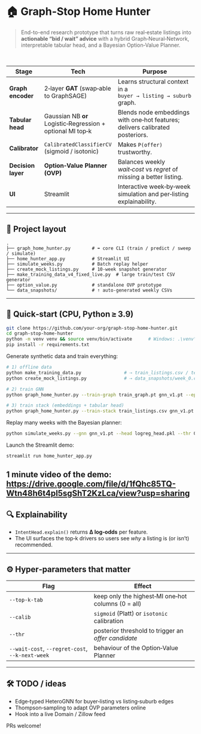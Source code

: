 # 🏠 Graph-Stop Home Hunter

> End-to-end research prototype that turns raw real‑estate listings into **actionable “bid / wait” advice** with a hybrid Graph‑Neural‑Network, interpretable tabular head, and a Bayesian Option‑Value Planner.

&nbsp;

| Stage | Tech | Purpose |
|-------|------|---------|
| **Graph encoder** | 2‑layer **GAT** (swap‑able to GraphSAGE) | Learns structural context in a `buyer → listing → suburb` graph. |
| **Tabular head** | Gaussian NB **or** Logistic‑Regression + optional MI top‑k | Blends node embeddings with one‑hot features; delivers calibrated posteriors. |
| **Calibrator** | `CalibratedClassifierCV` (sigmoid / isotonic) | Makes `P(offer)` trustworthy. |
| **Decision layer** | **Option‑Value Planner (OVP)** | Balances weekly *wait‑cost* vs *regret* of missing a better listing. |
| **UI** | Streamlit | Interactive week‑by‑week simulation and per‑listing explainability. |

---

## 🌱 Project layout

```
.
├── graph_home_hunter.py        # ⬅ core CLI (train / predict / sweep / simulate)
├── home_hunter_app.py          # Streamlit UI
├── simulate_weeks.py           # Batch replay helper
├── create_mock_listings.py     # 10‑week snapshot generator
├── make_training_data_v4_fixed_live.py  # large train/test CSV generator
├── option_value.py             # standalone OVP prototype
└── data_snapshots/             # ⇡ auto‑generated weekly CSVs
```

---

## 🚀 Quick‑start (CPU, Python ≥ 3.9)

```bash
git clone https://github.com/your-org/graph-stop-home-hunter.git
cd graph-stop-home-hunter
python -m venv venv && source venv/bin/activate      # Windows: .\venv\Scripts\activate
pip install -r requirements.txt
```

Generate synthetic data and train everything:

```bash
# 1) offline data
python make_training_data.py                # ⇢ train_listings.csv / test_listings.csv
python create_mock_listings.py              # ⇢ data_snapshots/week_0.csv … week_9.csv

# 2) train GNN
python graph_home_hunter.py --train-graph train_graph.pt gnn_v1.pt --epochs 150 --patience 50 --lr 1e-3

# 3) train stack (embeddings + tabular head)
python graph_home_hunter.py --train-stack train_listings.csv gnn_v1.pt logreg_head.pkl --stack-model logreg --calib sigmoid
```

Replay many weeks with the Bayesian planner:

```bash
python simulate_weeks.py --gnn gnn_v1.pt --head logreg_head.pkl --thr 0.95 --wait-cost 0.02 --regret-cost 0.2 week_0.csv week_1.csv week_2.csv week_3.csv week_4.csv week_5.csv week_6.csv week_7.csv week_8.csv week_9.csv
```

Launch the Streamlit demo:

```bash
streamlit run home_hunter_app.py
```
1 minute video of the demo: https://drive.google.com/file/d/1fQhc85TQ-Wtn48h6t4pI5sgShT2KzLca/view?usp=sharing
---

## 🔍 Explainability

* `IntentHead.explain()` returns **Δ log‑odds** per feature.  
* The UI surfaces the top‑k drivers so users see *why* a listing is (or isn’t) recommended.
---

## ⚙️ Hyper‑parameters that matter

| Flag | Effect |
|------|--------|
| `--top-k-tab` | keep only the highest‑MI one‑hot columns (0 = all) |
| `--calib` | `sigmoid` (Platt) or `isotonic` calibration |
| `--thr` | posterior threshold to trigger an *offer candidate* |
| `--wait-cost`, `--regret-cost`, `--k-next-week` | behaviour of the Option‑Value Planner |

---

## 🛠️ TODO / ideas

* Edge‑typed HeteroGNN for buyer‑listing vs listing‑suburb edges  
* Thompson‑sampling to adapt OVP parameters online  
* Hook into a live Domain / Zillow feed  

PRs welcome!
